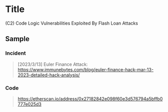 # Title

(C2) Code Logic Vulnerabilities Exploited By Flash Loan Attacks


## Sample

### Incident

> [2023/3/13] Euler Finance Attack: https://www.immunebytes.com/blog/euler-finance-hack-mar-13-2023-detailed-hack-analysis/

### Code

>  https://etherscan.io/address/0x27182842e098f60e3d576794a5bffb0777e025d3



